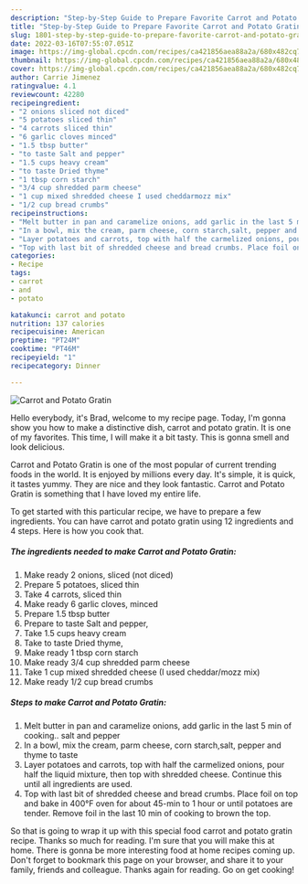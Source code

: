 ```yaml
---
description: "Step-by-Step Guide to Prepare Favorite Carrot and Potato Gratin"
title: "Step-by-Step Guide to Prepare Favorite Carrot and Potato Gratin"
slug: 1801-step-by-step-guide-to-prepare-favorite-carrot-and-potato-gratin
date: 2022-03-16T07:55:07.051Z
image: https://img-global.cpcdn.com/recipes/ca421856aea88a2a/680x482cq70/carrot-and-potato-gratin-recipe-main-photo.jpg
thumbnail: https://img-global.cpcdn.com/recipes/ca421856aea88a2a/680x482cq70/carrot-and-potato-gratin-recipe-main-photo.jpg
cover: https://img-global.cpcdn.com/recipes/ca421856aea88a2a/680x482cq70/carrot-and-potato-gratin-recipe-main-photo.jpg
author: Carrie Jimenez
ratingvalue: 4.1
reviewcount: 42280
recipeingredient:
- "2 onions sliced not diced"
- "5 potatoes sliced thin"
- "4 carrots sliced thin"
- "6 garlic cloves minced"
- "1.5 tbsp butter"
- "to taste Salt and pepper"
- "1.5 cups heavy cream"
- "to taste Dried thyme"
- "1 tbsp corn starch"
- "3/4 cup shredded parm cheese"
- "1 cup mixed shredded cheese I used cheddarmozz mix"
- "1/2 cup bread crumbs"
recipeinstructions:
- "Melt butter in pan and caramelize onions, add garlic in the last 5 min of cooking.. salt and pepper"
- "In a bowl, mix the cream, parm cheese, corn starch,salt, pepper and thyme to taste"
- "Layer potatoes and carrots, top with half the carmelized onions, pour half the liquid mixture, then top with shredded cheese. Continue this until all ingredients are used."
- "Top with last bit of shredded cheese and bread crumbs. Place foil on top and bake in 400°F oven for about 45-min to 1 hour or until potatoes are tender. Remove foil in the last 10 min of cooking to brown the top."
categories:
- Recipe
tags:
- carrot
- and
- potato

katakunci: carrot and potato 
nutrition: 137 calories
recipecuisine: American
preptime: "PT24M"
cooktime: "PT46M"
recipeyield: "1"
recipecategory: Dinner

---
```



![Carrot and Potato Gratin](https://img-global.cpcdn.com/recipes/ca421856aea88a2a/680x482cq70/carrot-and-potato-gratin-recipe-main-photo.jpg)

Hello everybody, it's Brad, welcome to my recipe page. Today, I'm gonna show you how to make a distinctive dish, carrot and potato gratin. It is one of my favorites. This time, I will make it a bit tasty. This is gonna smell and look delicious.



Carrot and Potato Gratin is one of the most popular of current trending foods in the world. It is enjoyed by millions every day. It's simple, it is quick, it tastes yummy. They are nice and they look fantastic. Carrot and Potato Gratin is something that I have loved my entire life.


To get started with this particular recipe, we have to prepare a few ingredients. You can have carrot and potato gratin using 12 ingredients and 4 steps. Here is how you cook that.

<!--inarticleads1-->

##### The ingredients needed to make Carrot and Potato Gratin:

1. Make ready 2 onions, sliced (not diced)
1. Prepare 5 potatoes, sliced thin
1. Take 4 carrots, sliced thin
1. Make ready 6 garlic cloves, minced
1. Prepare 1.5 tbsp butter
1. Prepare to taste Salt and pepper,
1. Take 1.5 cups heavy cream
1. Take to taste Dried thyme,
1. Make ready 1 tbsp corn starch
1. Make ready 3/4 cup shredded parm cheese
1. Take 1 cup mixed shredded cheese (I used cheddar/mozz mix)
1. Make ready 1/2 cup bread crumbs




<!--inarticleads2-->

##### Steps to make Carrot and Potato Gratin:

1. Melt butter in pan and caramelize onions, add garlic in the last 5 min of cooking.. salt and pepper
1. In a bowl, mix the cream, parm cheese, corn starch,salt, pepper and thyme to taste
1. Layer potatoes and carrots, top with half the carmelized onions, pour half the liquid mixture, then top with shredded cheese. Continue this until all ingredients are used.
1. Top with last bit of shredded cheese and bread crumbs. Place foil on top and bake in 400°F oven for about 45-min to 1 hour or until potatoes are tender. Remove foil in the last 10 min of cooking to brown the top.




So that is going to wrap it up with this special food carrot and potato gratin recipe. Thanks so much for reading. I'm sure that you will make this at home. There is gonna be more interesting food at home recipes coming up. Don't forget to bookmark this page on your browser, and share it to your family, friends and colleague. Thanks again for reading. Go on get cooking!
